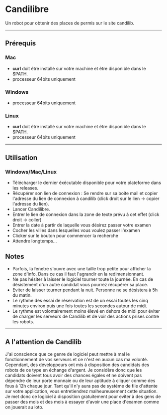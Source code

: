 # Candilibre

Un robot pour obtenir des places de permis sur le site candilib.

---
## Prérequis

### Mac
 - **curl** doit être installé sur votre machine et être disponible dans le $PATH.
 - processeur 64bits uniquement

### Windows
 - processeur 64bits uniquement
 
### Linux
 - **curl** doit être installé sur votre machine et être disponible dans le $PATH.
 - processeur 64bits uniquement
 
---

## Utilisation

### Windows/Mac/Linux
 - Télécharger le dernier éxécutable disponible pour votre plateforme dans les releases.
 - Récupérer son lien de connexion : Se rendre sur sa boite mail et copier l'adresse du lien de connexion à candilib (click droit sur le lien -> copier l'adresse du lien).
 - Lancer Candilibre.
 - Entrer le lien de connexion dans la zone de texte prévu à cet effet (click droit -> coller)
 - Entrer la date à partir de laquelle vous désirez passer votre examen
 - Cocher les villes dans lesquelles vous voulez passer l'examen
 - Clicker sur le bouton pour commencer la recherche
 - Attendre longtemps...
 
## Notes
 - Parfois, la fenetre s'ouvre avec une taille trop petite pour afficher la zone d'info. Dans ce cas il faut l'agrandir en la redimensionnant.
 - Ne pas hésiter à laisser le logiciel tourner toute la journée. En cas de désistement d'un autre candidat vous pourrez récupérer sa place.
 - Eviter de laisser tourner pendant la nuit. Personne ne se désistera à 5h du matin.
 - Le rythme des essai de réservation est de un essai toutes les cinq minutes environ puis une fois toutes les secondes autour de midi.
 - Le rythme est volontairement moins élevé en dehors de midi pour éviter de charger les serveurs de Candilib et de voir des actions prises contre les robots.

---
## A l'attention de Candilib
J'ai conscience que ce genre de logiciel peut mettre à mal le fonctionnement de vos serveurs et ce n'est en aucun cas ma volonté. Cependant, des développeurs ont mis à disposition des candidats des robots de ce type en échange d'argent. Je considère donc que les candidats doivent tous avoir des chances égales et ne doivent pas dépendre de leur porte monnaie ou de leur aptitude à cliquer comme des fous à 12h chaque jour. Tant qu'il n'y aura pas de système de file d'attente sur votre application, vous entretiendrez malheureusement cette situation.
Je met donc ce logiciel à disposition gratuitement pour eviter à des gens de passer des mois et des mois à essayer d'avoir une place d'examen comme on jouerait au loto.
